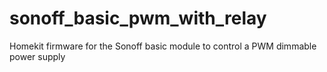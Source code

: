 # sonoff_basic_pwm_with_relay
Homekit firmware for the Sonoff basic module to control a PWM dimmable power supply
